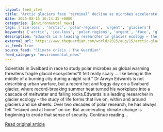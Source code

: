 ```yaml
---
layout: feed_item
title: "Arctic glaciers face ‘terminal’ decline as microbes accelerate ice melt"
date: 2025-08-15 10:14:35 +0000
categories: [environmental_news]
tags: ['ice-loss', 'arctic', 'polar-regions', 'urgent', 'glaciers']
keywords: ['arctic', 'ice-loss', 'polar-regions', 'urgent', 'face', 'glaciers']
description: "Edwards is a leading researcher in glacier ecology – the study of life forms that live on, within and around glaciers and ice sheets"
external_url: https://www.theguardian.com/world/2025/aug/15/arctic-glaciers-face-terminal-decline-as-microbes-accelerate-ice-melt
is_feed: true
source_feed: "Climate crisis | The Guardian"
feed_category: "environmental_news"
---
```


Scientists in Svalbard in race to study polar microbes as global warming threatens fragile glacial ecosystems“It felt really scary … like being in the middle of a burning city during a night raid.” Dr Arwyn Edwards is not describing urban warfare, but a recent hot and foggy day on a Svalbard glacier, where record-breaking summer heat turned his workplace into a cascade of meltwater and falling rocks.Edwards is a leading researcher in glacier ecology – the study of life forms that live on, within and around glaciers and ice sheets. Over two decades of polar research, he has always felt “relaxed and at home” on ice. But accelerating climate change is beginning to erode that sense of security. Continue reading...

[Read original article](https://www.theguardian.com/world/2025/aug/15/arctic-glaciers-face-terminal-decline-as-microbes-accelerate-ice-melt)
